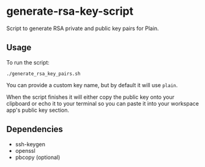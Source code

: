 # generate-rsa-key-script

Script to generate RSA private and public key pairs for Plain.

## Usage

To run the script:

```shell
./generate_rsa_key_pairs.sh
```

You can provide a custom key name, but by default it will use `plain`.

When the script finishes it will either copy the public key onto your clipboard or echo it to your terminal so you can
paste it into your workspace app's public key section.

## Dependencies

- ssh-keygen
- openssl
- pbcopy (optional)